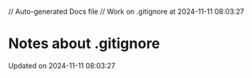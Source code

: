 // Auto-generated Docs file
// Work on .gitignore at 2024-11-11 08:03:27
# Notes about .gitignore
Updated on 2024-11-11 08:03:27
